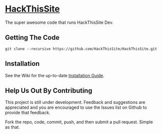 [HackThisSite](http://hackthissite.github.com/HackThisSite/HackThisSite)
==============
The super awesome code that runs HackThisSite Dev.

Getting The Code
----------------
```
git clone --recursive https://github.com/HackThisSite/HackThisSite.git
```
Installation
------------
See the Wiki for the up-to-date [Installation Guide](https://github.com/HackThisSite/HackThisSite/wiki/Install).

Help Us Out By Contributing
---------------------------
This project is still under development. Feedback and suggestions are appreciated and you are encouraged to use the Issues list on Github to provide that feedback.

Fork the repo, code, commit, push, and then submit a pull request. Simple as that.
